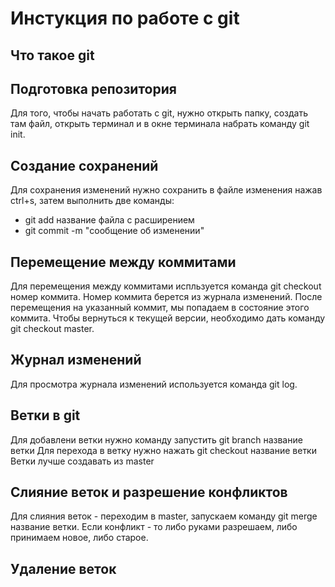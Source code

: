 # Инстукция по работе с git

## Что такое git

## Подготовка репозитория
Для того, чтобы начать работать с git, нужно открыть папку, создать там файл, открыть терминал и в окне терминала набрать команду git init.

## Создание сохранений
Для сохранения изменений нужно сохранить в файле изменения нажав ctrl+s, затем выполнить две команды:
* git add название файла с расширением
* git commit -m "сообщение об изменении"

## Перемещение между коммитами
Для перемещения между коммитами испльзуется команда git checkout номер коммита. Номер коммита берется из журнала изменений. После перемещения на указанный коммит, мы попадаем в состояние этого коммита. Чтобы вернуться к текущей версии, необходимо дать команду git checkout master. 

## Журнал изменений
Для просмотра журнала изменений используется команда git log.

## Ветки в git
Для добавлени ветки нужно команду запустить git branch название ветки
Для перехода в ветку нужно нажать git checkout название ветки
Ветки лучше создавать из master

## Слияние веток и разрешение конфликтов
Для слияния веток - переходим в master, запускаем команду git merge название ветки. Если конфликт - то либо руками разрешаем, либо принимаем новое, либо старое.

## Удаление веток